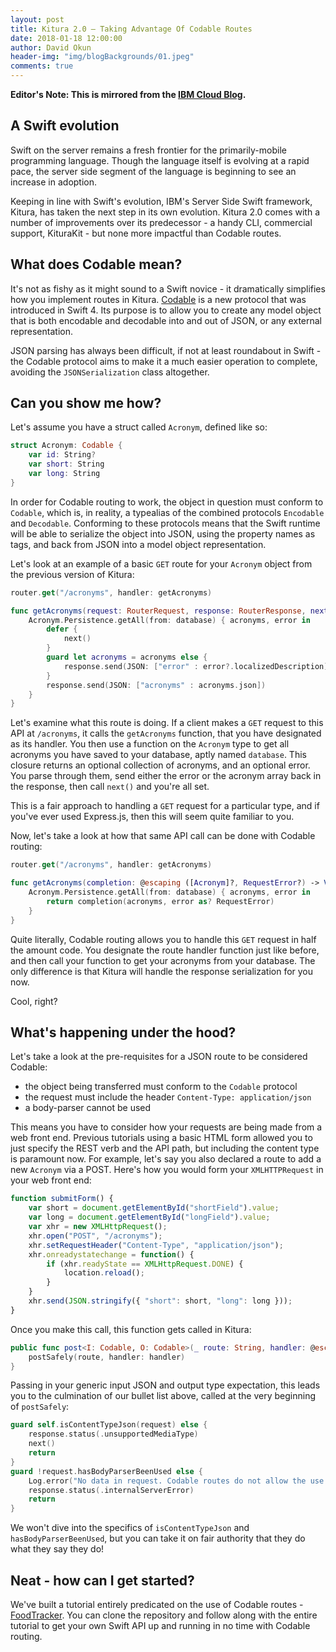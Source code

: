 ```yaml
---
layout: post
title: Kitura 2.0 – Taking Advantage Of Codable Routes
date: 2018-01-18 12:00:00
author: David Okun
header-img: "img/blogBackgrounds/01.jpeg"
comments: true
---
```


**Editor's Note: This is mirrored from the [IBM Cloud Blog](https://www.ibm.com/blogs/bluemix/2018/01/kitura-2-0-taking-advantage-of-codable-routes/).**

## A Swift evolution

Swift on the server remains a fresh frontier for the primarily-mobile programming language. Though the language itself is evolving at a rapid pace, the server side segment of the language is beginning to see an increase in adoption.

Keeping in line with Swift's evolution, IBM's Server Side Swift framework, Kitura, has taken the next step in its own evolution. Kitura 2.0 comes with a number of improvements over its predecessor - a handy CLI, commercial support, KituraKit - but none more impactful than Codable routes.

## What does Codable mean?

It's not as fishy as it might sound to a Swift novice - it dramatically simplifies how you implement routes in Kitura. [Codable](https://developer.apple.com/documentation/swift/codable) is a new protocol that was introduced in Swift 4. Its purpose is to allow you to create any model object that is both encodable and decodable into and out of JSON, or any external representation.

JSON parsing has always been difficult, if not at least roundabout in Swift - the Codable protocol aims to make it a much easier operation to complete, avoiding the `JSONSerialization` class altogether.

## Can you show me how?
Let's assume you have a struct called `Acronym`, defined like so:

```swift
struct Acronym: Codable {
    var id: String?
    var short: String
    var long: String
}
```
In order for Codable routing to work, the object in question must conform to `Codable`, which is, in reality, a typealias of the combined protocols `Encodable` and `Decodable`. Conforming to these protocols means that the Swift runtime will be able to serialize the object into JSON, using the property names as tags, and back from JSON into a model object representation.

Let's look at an example of a basic `GET` route for your `Acronym` object from the previous version of Kitura:

```swift
router.get("/acronyms", handler: getAcronyms)

func getAcronyms(request: RouterRequest, response: RouterResponse, next: @escaping () -> Void) throws {
    Acronym.Persistence.getAll(from: database) { acronyms, error in
        defer {
            next()
        }
        guard let acronyms = acronyms else {
            response.send(JSON: ["error" : error?.localizedDescription])    
        }
        response.send(JSON: ["acronyms" : acronyms.json])
    }
}
```

Let's examine what this route is doing. If a client makes a `GET` request to this API at `/acronyms`, it calls the `getAcronyms` function, that you have designated as its handler. You then use a function on the `Acronym` type to get all acronyms you have saved to your database, aptly named `database`. This closure returns an optional collection of acronyms, and an optional error. You parse through them, send either the error or the acronym array back in the response, then call `next()` and you're all set.

This is a fair approach to handling a `GET` request for a particular type, and if you've ever used Express.js, then this will seem quite familiar to you.

Now, let's take a look at how that same API call can be done with Codable routing:

```swift
router.get("/acronyms", handler: getAcronyms)

func getAcronyms(completion: @escaping ([Acronym]?, RequestError?) -> Void) {
    Acronym.Persistence.getAll(from: database) { acronyms, error in
        return completion(acronyms, error as? RequestError)
    }
}
```

Quite literally, Codable routing allows you to handle this `GET` request in half the amount code. You designate the route handler function just like before, and then call your function to get your acronyms from your database. The only difference is that Kitura will handle the response serialization for you now.

Cool, right?

## What's happening under the hood?

Let's take a look at the pre-requisites for a JSON route to be considered Codable:

- the object being transferred must conform to the `Codable` protocol
- the request must include the header `Content-Type: application/json` 
- a body-parser cannot be used

This means you have to consider how your requests are being made from a web front end. Previous tutorials using a basic HTML form allowed you to just specify the REST verb and the API path, but including the content type is paramount now. For example, let's say you also declared a route to add a new `Acronym` via a POST. Here's how you would form your `XMLHTTPRequest` in your web front end:

```javascript
function submitForm() {
    var short = document.getElementById("shortField").value;
    var long = document.getElementById("longField").value;
    var xhr = new XMLHttpRequest();
    xhr.open("POST", "/acronyms");
    xhr.setRequestHeader("Content-Type", "application/json");
    xhr.onreadystatechange = function() {
        if (xhr.readyState == XMLHttpRequest.DONE) {
            location.reload();
        }
    }
    xhr.send(JSON.stringify({ "short": short, "long": long }));
}
```

Once you make this call, this function gets called in Kitura:

```swift
public func post<I: Codable, O: Codable>(_ route: String, handler: @escaping CodableClosure<I, O>) {
    postSafely(route, handler: handler)
}
```

Passing in your generic input JSON and output type expectation, this leads you to the culmination of our bullet list above, called at the very beginning of `postSafely`:

```swift
guard self.isContentTypeJson(request) else {
    response.status(.unsupportedMediaType)
    next()
    return
}
guard !request.hasBodyParserBeenUsed else {
    Log.error("No data in request. Codable routes do not allow the use of a BodyParser.")
    response.status(.internalServerError)
    return
}
```

We won't dive into the specifics of `isContentTypeJson` and `hasBodyParserBeenUsed`, but you can take it on fair authority that they do what they say they do!

## Neat - how can I get started?

We've built a tutorial entirely predicated on the use of Codable routes - [FoodTracker](https://github.com/IBM/FoodTrackerBackend). You can clone the repository and follow along with the entire tutorial to get your own Swift API up and running in no time with Codable routing.